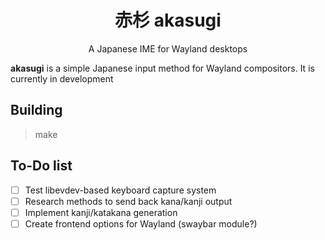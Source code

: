 <div align="center">

# 赤杉 akasugi

A Japanese IME for Wayland desktops

</div>

**akasugi** is a simple Japanese input method for Wayland compositors. It is currently in development


## Building

> make


## To-Do list

- [ ] Test libevdev-based keyboard capture system
- [ ] Research methods to send back kana/kanji output
- [ ] Implement kanji/katakana generation
- [ ] Create frontend options for Wayland (swaybar module?)